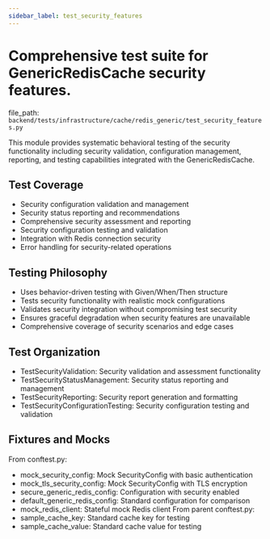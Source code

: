 ```yaml
---
sidebar_label: test_security_features
---
```


# Comprehensive test suite for GenericRedisCache security features.

  file_path: `backend/tests/infrastructure/cache/redis_generic/test_security_features.py`

This module provides systematic behavioral testing of the security functionality
including security validation, configuration management, reporting, and testing
capabilities integrated with the GenericRedisCache.

## Test Coverage

- Security configuration validation and management
- Security status reporting and recommendations
- Comprehensive security assessment and reporting
- Security configuration testing and validation
- Integration with Redis connection security
- Error handling for security-related operations

## Testing Philosophy

- Uses behavior-driven testing with Given/When/Then structure
- Tests security functionality with realistic mock configurations
- Validates security integration without compromising test security
- Ensures graceful degradation when security features are unavailable
- Comprehensive coverage of security scenarios and edge cases

## Test Organization

- TestSecurityValidation: Security validation and assessment functionality
- TestSecurityStatusManagement: Security status reporting and management
- TestSecurityReporting: Security report generation and formatting
- TestSecurityConfigurationTesting: Security configuration testing and validation

## Fixtures and Mocks

From conftest.py:
- mock_security_config: Mock SecurityConfig with basic authentication
- mock_tls_security_config: Mock SecurityConfig with TLS encryption
- secure_generic_redis_config: Configuration with security enabled
- default_generic_redis_config: Standard configuration for comparison
- mock_redis_client: Stateful mock Redis client
From parent conftest.py:
- sample_cache_key: Standard cache key for testing
- sample_cache_value: Standard cache value for testing
